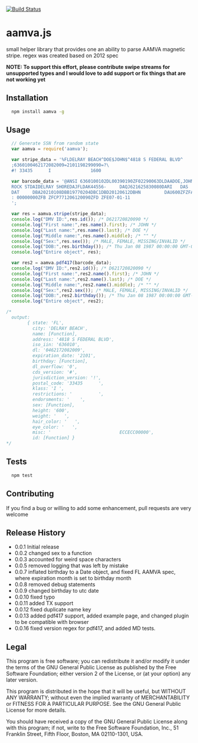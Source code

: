 [![Build Status](https://drone.io/github.com/winfinit/aamvajs/status.png)](https://drone.io/github.com/winfinit/aamvajs/latest)

# aamva.js

small helper library that provides one an ability to parse AAMVA magnetic stripe.
regex was created based on 2012 spec

**NOTE:
To support this effort, please contribute swipe streams for unsupported types
and I would love to add support or fix things that are not working yet**

## Installation

```bash
  npm install aamva -g
```

## Usage

```javascript
  // Generate SSN from random state
  var aamva = require('aamva');

  var stripe_data = '%FLDELRAY BEACH^DOE$JOHN$^4818 S FEDERAL BLVD^           \?\
  ;6360100462172082009=2101198299090=?\
  #! 33435      I               1600                                   ECCECC00000?';

  var barcode_data = '@ANSI 6360100102DL00390190ZF02290063DLDAADOE,JOHNDAG5929 N \
  ROCK STDAIDELRAY SHOREDAJFLDAK44556-     DAQJ621625830080DARI   DAS          \
  DAT     DBA20210108DBB19770204DBC1DBD20120612DBHN         DAU600ZFZFAREPLACED\
  : 00000000ZFB ZFCP771206120090ZFD ZFE07-01-11
  ';

  var res = aamva.stripe(stripe_data);
  console.log("DMV ID:",res.id()); /* D621720820090 */
  console.log("First name:",res.name().first); /* JOHN */
  console.log("Last name:",res.name().last); /* DOE */
  console.log("Middle name:",res.name().middle); /* "" */
  console.log("Sex:",res.sex()); /* MALE, FEMALE, MISSING/INVALID */
  console.log("DOB:",res.birthday()); /* Thu Jan 08 1987 00:00:00 GMT-0500 (EST) */
  console.log("Entire object", res);

  var res2 = aamva.pdf417(barcode_data);
  console.log("DMV ID:",res2.id()); /* D621720820090 */
  console.log("First name:",res2.name().first); /* JOHN */
  console.log("Last name:",res2.name().last); /* DOE */
  console.log("Middle name:",res2.name().middle); /* "" */
  console.log("Sex:",res2.sex()); /* MALE, FEMALE, MISSING/INVALID */
  console.log("DOB:",res2.birthday()); /* Thu Jan 08 1987 00:00:00 GMT-0500 (EST) */
  console.log("Entire object", res2);

/*
  output:
        { state: 'FL',
          city: 'DELRAY BEACH',
          name: [Function],
          address: '4818 S FEDERAL BLVD',
          iso_iin: '636010',
          dl: '0462172082009',
          expiration_date: '2101',
          birthday: [Function],
          dl_overflow: '0',
          cds_version: '#',
          jurisdiction_version: '!',
          postal_code: '33435      ',
          klass: 'I ',
          restrictions: '          ',
          endorsments: '    ',
          sex: [Function],
          height: '600',
          weight: '   ',
          hair_color: '   ',
          eye_color: '   ',
          misc: '                          ECCECC00000',
          id: [Function] }
*/

```

## Tests

```bash
  npm test
```

## Contributing

If you find a bug or willing to add some enhancement, pull requests are very welcome

## Release History

* 0.0.1 Initial release
* 0.0.2 changed sex to a function
* 0.0.3 accounted for weird space characters
* 0.0.5 removed logging that was left by mistake
* 0.0.7 inflated birthday to a Date object, and fixed FL AAMVA spec, where expiration month is set to birthday month
* 0.0.8 removed debug statements
* 0.0.9 changed birthday to utc date
* 0.0.10 fixed typo
* 0.0.11 added TX support
* 0.0.12 fixed duplicate name key
* 0.0.13 added pdf417 support, added example page, and changed plugin to be compatible with browser
* 0.0.16 fixed version regex for pdf417, and added MD tests.


## Legal

This program is free software; you can redistribute it and/or
modify it under the terms of the GNU General Public License
as published by the Free Software Foundation; either version 2
of the License, or (at your option) any later version.

This program is distributed in the hope that it will be useful,
but WITHOUT ANY WARRANTY; without even the implied warranty of
MERCHANTABILITY or FITNESS FOR A PARTICULAR PURPOSE.  See the
GNU General Public License for more details.

You should have received a copy of the GNU General Public License
along with this program; if not, write to the Free Software
Foundation, Inc., 51 Franklin Street, Fifth Floor, Boston, MA  02110-1301, USA.

